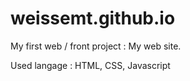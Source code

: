 # weissemt.github.io

My first web / front project : My web site.

Used langage : HTML, CSS, Javascript
